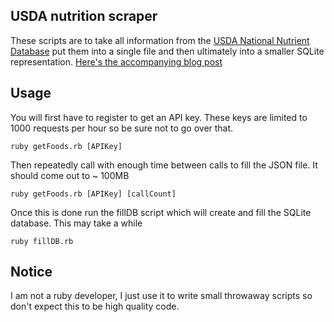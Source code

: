 USDA nutrition scraper
---------

These scripts are to take all information from the [USDA National Nutrient Database](http://ndb.nal.usda.gov/ndb/search) put them into a single file and then ultimately into a smaller SQLite representation. [Here's the accompanying blog post](http://skorulis.github.io/skorulis-blog/ios/nutrition/2016/01/10/food-nutrition.html)

Usage
----

You will first have to register to get an API key. These keys are limited to 1000 requests per hour so be sure not to go over that.

`ruby getFoods.rb [APIKey]`

Then repeatedly call with enough time between calls to fill the JSON file. It should come out to ~ 100MB

`ruby getFoods.rb [APIKey] [callCount]`

Once this is done run the fillDB script which will create and fill the SQLite database. This may take a while

`ruby fillDB.rb`


Notice
-----
I am not a ruby developer, I just use it to write small throwaway scripts so don't expect this to be high quality code.


